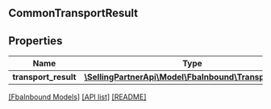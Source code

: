 ## CommonTransportResult

## Properties

Name | Type | Description | Notes
------------ | ------------- | ------------- | -------------
**transport_result** | [**\SellingPartnerApi\Model\FbaInbound\TransportResult**](TransportResult.md) |  | [optional]

[[FbaInbound Models]](../) [[API list]](../../Api) [[README]](../../../README.md)
